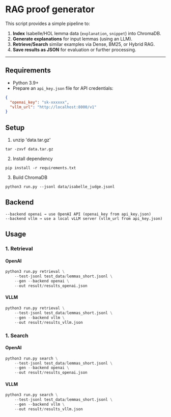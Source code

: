 # RAG proof generator

This script provides a simple pipeline to:
1. **Index** Isabelle/HOL lemma data (`explanation`, `snippet`) into ChromaDB.
2. **Generate explanations** for input lemmas (using an LLM).
3. **Retrieve/Search** similar examples via Dense, BM25, or Hybrid RAG.
4. **Save results as JSON** for evaluation or further processing.

---

## Requirements
- Python 3.9+
- Prepare an `api_key.json` file for API credentials:

```json
{
  "openai_key": "sk-xxxxxx",
  "vllm_url": "http://localhost:8000/v1"
}
```

## Setup
1. unzip 'data.tar.gz'
```
tar -zxvf data.tar.gz
```

2. Install dependency
```
pip install -r requirements.txt
```

3. Build ChromaDB
```
python3 run.py --jsonl data/isabelle_judge.jsonl
```

## Backend
```
--backend openai → use OpenAI API (openai_key from api_key.json)
--backend vllm → use a local vLLM server (vllm_url from api_key.json)
```
## Usage

### 1. Retrieval

#### OpenAI
```python
python3 run.py retrieval \
    --test-jsonl test_data/lemmas_short.jsonl \
    --gen --backend openai \
    --out result/results_openai.json
```

#### VLLM
```python
python3 run.py retrieval \
    --test-jsonl test_data/lemmas_short.jsonl \
    --gen --backend vllm \
    --out result/results_vllm.json
```

### 1. Search

#### OpenAI
```python
python3 run.py search \
    --test-jsonl test_data/lemmas_short.jsonl \
    --gen --backend openai \
    --out result/results_openai.json
```

#### VLLM
```python
python3 run.py search \
    --test-jsonl test_data/lemmas_short.jsonl \
    --gen --backend vllm \
    --out result/results_vllm.json
```
